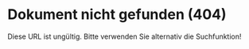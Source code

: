 # Dokument nicht gefunden (404)

Diese URL ist ungültig. Bitte verwenden Sie alternativ die Suchfunktion!
